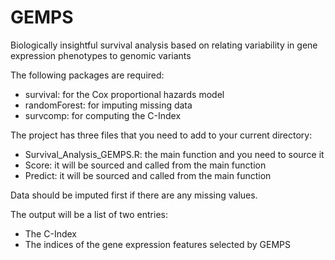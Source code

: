 # GEMPS
Biologically insightful survival analysis based on relating variability in gene expression phenotypes to genomic variants

The following packages are required:
- survival: for the Cox proportional hazards model
- randomForest: for imputing missing data
- survcomp: for computing the C-Index

The project has three files that you need to add to your current directory:
- Survival_Analysis_GEMPS.R: the main function and you need to source it
- Score: it will be sourced and called from the main function
- Predict: it will be sourced and called from the main function

Data should be imputed first if there are any missing values.

The output will be a list of two entries:
- The C-Index
- The indices of the gene expression features selected by GEMPS

